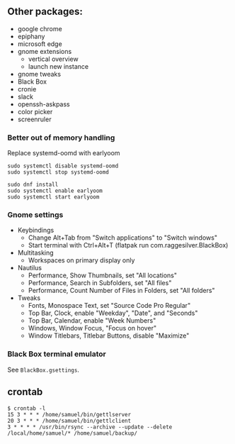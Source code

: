 ## Other packages:

 * google chrome
 * epiphany
 * microsoft edge
 * gnome extensions
   - vertical overview
   - launch new instance
 * gnome tweaks
 * Black Box
 * cronie
 * slack
 * openssh-askpass
 * color picker
 * screenruler

### Better out of memory handling
Replace systemd-oomd with earlyoom
```
sudo systemctl disable systemd-oomd
sudo systemctl stop systemd-oomd

sudo dnf install
sudo systemctl enable earlyoom
sudo systemctl start earlyoom
```

### Gnome settings

 * Keybindings
   - Change Alt+Tab from "Switch applications" to "Switch windows"
   - Start terminal with Ctrl+Alt+T (flatpak run com.raggesilver.BlackBox)
 * Multitasking
   - Workspaces on primary display only
 * Nautilus
   - Performance, Show Thumbnails, set "All locations"
   - Performance, Search in Subfolders, set "All files"
   - Performance, Count Number of Files in Folders, set "All folders"
 * Tweaks
   - Fonts, Monospace Text, set "Source Code Pro Regular"
   - Top Bar, Clock, enable "Weekday", "Date", and "Seconds"
   - Top Bar, Calendar, enable "Week Numbers"
   - Windows, Window Focus, "Focus on hover"
   - Window Titlebars, Titlebar Buttons, disable "Maximize"

### Black Box terminal emulator

See `BlackBox.gsettings`.

## crontab

```
$ crontab -l
15 3 * * * /home/samuel/bin/gettlserver
20 3 * * * /home/samuel/bin/gettlclient
3 * * * * /usr/bin/rsync --archive --update --delete /local/home/samuel/* /home/samuel/backup/
```
